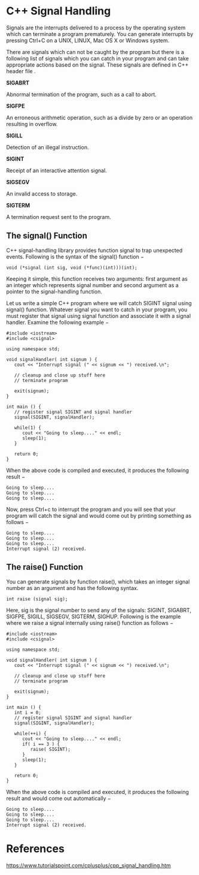 # C++ Signal Handling

Signals are the interrupts delivered to a process by the operating system which can terminate a program prematurely. You can generate interrupts by pressing Ctrl+C on a UNIX, LINUX, Mac OS X or Windows system.

There are signals which can not be caught by the program but there is a following list of signals which you can catch in your program and can take appropriate actions based on the signal. These signals are defined in C++ header file <csignal>.

**SIGABRT**

Abnormal termination of the program, such as a call to abort.

**SIGFPE**

An erroneous arithmetic operation, such as a divide by zero or an operation resulting in overflow.

**SIGILL**

Detection of an illegal instruction.

**SIGINT**

Receipt of an interactive attention signal.

**SIGSEGV**

An invalid access to storage.

**SIGTERM**

A termination request sent to the program.

## The signal() Function
C++ signal-handling library provides function signal to trap unexpected events. Following is the syntax of the signal() function −
```
void (*signal (int sig, void (*func)(int)))(int);
```
Keeping it simple, this function receives two arguments: first argument as an integer which represents signal number and second argument as a pointer to the signal-handling function.

Let us write a simple C++ program where we will catch SIGINT signal using signal() function. Whatever signal you want to catch in your program, you must register that signal using signal function and associate it with a signal handler. Examine the following example −
```
#include <iostream>
#include <csignal>

using namespace std;

void signalHandler( int signum ) {
   cout << "Interrupt signal (" << signum << ") received.\n";

   // cleanup and close up stuff here  
   // terminate program  

   exit(signum);  
}

int main () {
   // register signal SIGINT and signal handler  
   signal(SIGINT, signalHandler);  

   while(1) {
      cout << "Going to sleep...." << endl;
      sleep(1);
   }

   return 0;
}
```
When the above code is compiled and executed, it produces the following result −
```
Going to sleep....
Going to sleep....
Going to sleep....
```
Now, press Ctrl+c to interrupt the program and you will see that your program will catch the signal and would come out by printing something as follows −
```
Going to sleep....
Going to sleep....
Going to sleep....
Interrupt signal (2) received.
```

## The raise() Function
You can generate signals by function raise(), which takes an integer signal number as an argument and has the following syntax.
```
int raise (signal sig);
```
Here, sig is the signal number to send any of the signals: SIGINT, SIGABRT, SIGFPE, SIGILL, SIGSEGV, SIGTERM, SIGHUP. Following is the example where we raise a signal internally using raise() function as follows −
```
#include <iostream>
#include <csignal>

using namespace std;

void signalHandler( int signum ) {
   cout << "Interrupt signal (" << signum << ") received.\n";

   // cleanup and close up stuff here  
   // terminate program  

   exit(signum);  
}

int main () {
   int i = 0;
   // register signal SIGINT and signal handler  
   signal(SIGINT, signalHandler);  

   while(++i) {
      cout << "Going to sleep...." << endl;
      if( i == 3 ) {
         raise( SIGINT);
      }
      sleep(1);
   }

   return 0;
}
```
When the above code is compiled and executed, it produces the following result and would come out automatically −
```
Going to sleep....
Going to sleep....
Going to sleep....
Interrupt signal (2) received.
```
# References
https://www.tutorialspoint.com/cplusplus/cpp_signal_handling.htm
